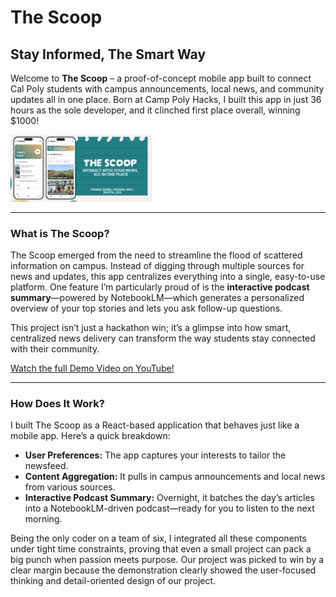 # The Scoop
## Stay Informed, The Smart Way

Welcome to **The Scoop** – a proof-of-concept mobile app built to connect Cal Poly students with campus announcements, local news, and community updates all in one place. Born at Camp Poly Hacks, I built this app in just 36 hours as the sole developer, and it clinched first place overall, winning $1000!

<img src="public/ScoopOverview.png" width="45%" />

---

### What is The Scoop?

The Scoop emerged from the need to streamline the flood of scattered information on campus. Instead of digging through multiple sources for news and updates, this app centralizes everything into a single, easy-to-use platform. One feature I’m particularly proud of is the **interactive podcast summary**—powered by NotebookLM—which generates a personalized overview of your top stories and lets you ask follow-up questions.

This project isn’t just a hackathon win; it’s a glimpse into how smart, centralized news delivery can transform the way students stay connected with their community.

[Watch the full Demo Video on YouTube!](https://youtu.be/qxEid_J4tug?si=PiiN0k9T6W1zS2qQ)

---

### How Does It Work?

I built The Scoop as a React-based application that behaves just like a mobile app. Here’s a quick breakdown:

- **User Preferences:** The app captures your interests to tailor the newsfeed.
- **Content Aggregation:** It pulls in campus announcements and local news from various sources.
- **Interactive Podcast Summary:** Overnight, it batches the day’s articles into a NotebookLM-driven podcast—ready for you to listen to the next morning.

Being the only coder on a team of six, I integrated all these components under tight time constraints, proving that even a small project can pack a big punch when passion meets purpose. Our project was picked to win by a clear margin because the demonstration clearly showed the user-focused thinking and detail-oriented design of our project.

